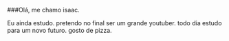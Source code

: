 ###Olá, me chamo isaac.

Eu ainda estudo.
pretendo no final ser um grande youtuber.
todo dia estudo para um novo futuro. gosto de pizza.

